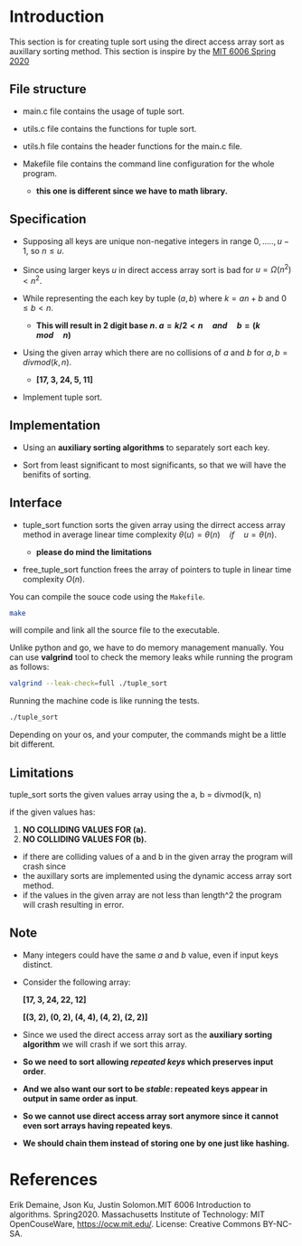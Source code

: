 # Introduction

This section is for creating tuple sort using the direct access array sort as auxillary sorting method. This section is inspire by the [MIT 6006 Spring 2020](https://ocw.mit.edu/courses/6-006-introduction-to-algorithms-spring-2020/resources/mit6_006s20_lec5/)

## File structure

- main.c file contains the usage of tuple sort.

- utils.c file contains the functions for tuple sort.

- utils.h file contains the header functions for the main.c file.

- Makefile file contains the command line configuration for the whole program.

    - **this one is different since we have to math library.**

## Specification

- Supposing all keys are unique non-negative integers in range ${0, ....., u - 1}$, so $n \le u$.

- Since using larger keys $u$ in direct access array sort is bad for $u = \Omega(n^2) < n^2$.

- While representing the each key by tuple $(a, b)$ where $k = an + b$ and $0 \le b < n$.

    - **This will result in $2$ digit base $n$. $a = k / 2 < n \quad and \quad b = (k\quad mod\quad n)$**

- Using the given array which there are no collisions of $a$ and $b$ for $a, b = divmod(k, n)$.

    - **[17, 3, 24, 5, 11]**

- Implement tuple sort.

## Implementation

- Using an **auxiliary sorting algorithms** to separately sort each key.

- Sort from least significant to most significants, so that we will have the benifits of sorting.

## Interface

- tuple_sort function sorts the given array using the dirrect access array method in average linear time complexity $\theta(u) = \theta(n) \quad if \quad u = \theta(n)$.

    - **please do mind the limitations**

- free_tuple_sort function frees the array of pointers to tuple in linear time complexity $O(n)$.

You can compile the souce code using the `Makefile`.
```bash
make
```
will compile and link all the source file to the executable.

Unlike python and go, we have to do memory management manually. You can use **valgrind** tool to check the memory leaks while running the program as follows:
```bash
valgrind --leak-check=full ./tuple_sort
```
Running the machine code is like running the tests.
```bash
./tuple_sort
```
Depending on your os, and your computer, the commands might be a little bit different.

## Limitations

tuple_sort sorts the given values array using the a, b = divmod(k, n)

if the given values has:
1. **NO COLLIDING VALUES FOR (a).**
2. **NO COLLIDING VALUES FOR (b).**

- if there are colliding values of a and b in the given array the program will crash since 
- the auxillary sorts are implemented using the dynamic access array sort method.
- if the values in the given array are not less than length^2 the program will crash resulting in error.

## Note

- Many integers could have the same $a$ and $b$ value, even if input keys distinct.

- Consider the following array:

    **[17, 3, 24, 22, 12]**
    
    **[(3, 2), (0, 2), (4, 4), (4, 2), (2, 2)]**

- Since we used the direct access array sort as the **auxiliary sorting algorithm** we will crash if we sort this array.

- **So we need to sort allowing *repeated keys* which preserves input order**.

- **And we also want our sort to be *stable*: repeated keys appear in output in same order as input**.

- **So we cannot use direct access array sort anymore since it cannot even sort arrays having repeated keys**.

- **We should chain them instead of storing one by one just like hashing.**

# References

Erik Demaine, Json Ku, Justin Solomon.MIT 6006 Introduction to algorithms. Spring2020. Massachusetts Institute of Technology: MIT OpenCouseWare, https://ocw.mit.edu/. License: Creative Commons BY-NC-SA.
